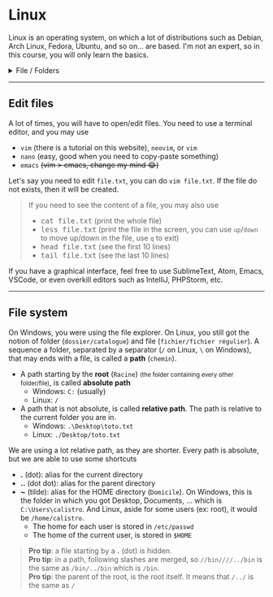 # Linux

Linux is an operating system, on which a lot of distributions such as Debian, Arch Linux, Fedora, Ubuntu, and so on... are based. I'm not an expert, so in this course, you will only learn the basics.

<details class="details-e mt-3">
<summary>File / Folders</summary>

The permissions are a set of 3 numbers, for each kind of user. In binary, 000=0, 001=1, 010=2, 100=4, etc. As you saw, I put 4 after r, it means that 100=4=r. If we got 110=6=4+2=r+w, it means that the user can write and read.

* `110 100 100`: u (6=r+w), g (4=r), o (4=r) 
* `111 101 100`: u (7=r+w+x), g (5=r+x), o (4=r)

> * `chmod +x file`: give x to every user
> * `chmod u+x file`: give x to u
> * `chmod u+rw file`: give rw to u
> * `chmod 751 file`: give rwx to u, rx to g, x to o
</details>

<hr class="sr">

## Edit files

A lot of times, you will have to open/edit files. You need to use a terminal editor, and you may use

* `vim` (there is a tutorial on this website), `neovim`, or `vim`
* `nano` (easy, good when you need to copy-paste something)
* `emacs` <s>(vim > emacs, change my mind 😂)</s>

Let's say you need to edit `file.txt`, you can do `vim file.txt`. If the file do not exists, then it will be created.

> If you need to see the content of a file, you may also use
> * <kbd>cat file.txt</kbd> (print the whole file)
> * <kbd>less file.txt</kbd> (print the file in the screen, you can use `up`/`down` to move up/down in the file, use `q` to exit)
> * <kbd>head file.txt</kbd> (see the first 10 lines)
> * <kbd>tail file.txt</kbd> (see the last 10 lines)

If you have a graphical interface, feel free to use SublimeText, Atom, Emacs, VSCode, or even overkill editors such as IntelliJ, PHPStorm, etc. 

<hr class="sl">

## File system

On Windows, you were using the file explorer. On Linux, you still got the notion of folder (`dossier/catalogue`) and file (`fichier/fichier régulier`). A sequence a folder, separated by a separator (`/` on Linux, `\` on Windows), that may ends with a file, is called a **path** (`chemin`).

* A path starting by the **root** (`Racine`) <small>(the folder containing every other folder/file)</small>, is called **absolute path**
  * Windows: `C:` (usually)
  * Linux: `/`
* A path that is not absolute, is called **relative path**. The path is relative to the current folder you are in.
  * Windows: `.\Desktop\toto.txt`
  * Linux: `./Desktop/toto.txt`

We are using a lot relative path, as they are shorter. Every path is absolute, but we are able to use some shortcuts

* **.** (dot): alias for the current directory
* **..** (dot dot): alias for the parent directory
* **~** (tilde): alias for the HOME directory (`Domicile`). On Windows, this is the folder in which you got Desktop, Documents, ... which is `C:\Users\calistro`. And Linux, aside for some users (ex: root), it would be `/home/calistro`.
  * The home for each user is stored in `/etc/passwd`
  * The home of the current user, is stored in `$HOME`

> **Pro tip**: a file starting by a **.** (dot) is hidden.<br>
> **Pro tip**: in a path, following slashes are merged, so `//bin////../bin` is the same as `/bin/../bin` which is `/bin`.<br>
> **Pro tip**: the parent of the root, is the root itself. It means that `/../` is the same as `/`